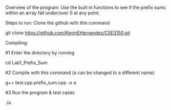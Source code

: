 Overview of the program: Use the built in functions to see if the prefix sums within an array fall under/over 0 at any point.

Steps to run:
Clone the github with this command


git clone https://github.com/KevinEHernandez/CSE3150.git

Compiling:

#1 Enter the directory by running

cd Lab1_Prefix_Sum

#2 Compile with this command (a can be changed to a different name)

g++ test.cpp prefix_sum.cpp -o a

#3 Run the program & test cases

./a

